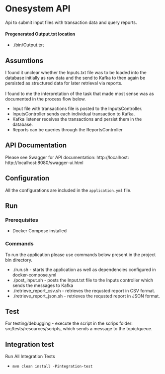 # Onesystem API
Api to submit input files with transaction data and query reports.<br/>
#### Pregenerated Output.txt location
* ./bin/Output.txt
## Assumtions
I found it unclear whether the Inputs.txt file was to be loaded into the database initially as raw data and the send to Kafka to then again be persisted as structured data for later retrieval via reports.<br/>
<br/>
I found to me the interpretation of the task that made most sense was as documented in the process flow below. 
* Input file with transactions file is posted to the InputsController.
* InputsController sends each individual transaction to Kafka.
* Kafka listener receives the transactions and persist them in the database.
* Reports can be queries through the ReportsController

## API Documentation
Please see Swagger for API documentation: http://localhost: http://localhost:8080/swagger-ui.html

## Configuration
All the configurations are included in the `application.yml` file.

## Run
### Prerequisites
* Docker Compose installed
### Commands
To run the application please use commands below present in the project bin directory.
* ./run.sh - starts the application as well as dependencies configured in docker-compose.yml
* ./post_input.sh - posts the Input.txt file to the Inputs controller which sends the messages to Kafka
* ./retrieve_report_csv.sh - retrieves the requsted report in CSV format.
* ./retrieve_report_json.sh - retrieves the requsted report in JSON format.

## Test ##
For testing/debugging - execute the script in the scrips folder: src/tests/resources/scripts, which sends a message to the topic/queue.

## Integration test
 Run All Integration Tests
* `mvn clean install -Pintegration-test`